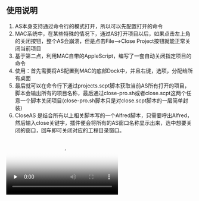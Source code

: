 ## 使用说明
1.  AS本身支持通过命令行的模式打开，所以可以先配置打开的命令
2.  MAC系统中，在某些特殊的情况下，通过AS打开项目以后，如果点击左上角的关闭按钮，整个AS会崩溃，但是点击File-->Close Project按钮就能正常关闭当前项目
3.  基于第二点，利用MAC自带的AppleScript，编写了一套自动关闭指定项目的命令
4.  使用：首先需要将AS配置到MAC的底部Dock中，并且右键，选项，分配给所有桌面
5.  最后就可以在命令行下通过projects.scpt脚本获取当前AS所有打开的项目，脚本会输出所有的项目名称，最后通过close-pro.sh或者close.scpt这两个任意一个脚本关闭项目(close-pro.sh脚本只是对close.scpt脚本的一层简单封装)
6.  CloseAS 是结合所有以上相关脚本写的一个Alfred脚本，只需要呼出Alfred，然后输入close关键字，插件便会将所有的AS窗口名称显示出来，选中想要关闭的窗口，回车即可关闭对应的工程目录窗口。


<video id="video" controls="" preload="none" poster="res/first_frame.jpg">
    <source id="mp4" src="res/1562642541284304.mp4" type="video/mp4">
</video>